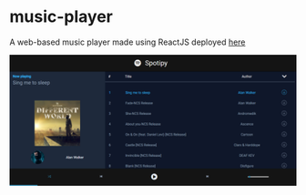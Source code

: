 # music-player

A web-based music player made using ReactJS deployed [here](https://music-player-dun.vercel.app/)

![Screenshot](public/screenshot.png?raw=true)
